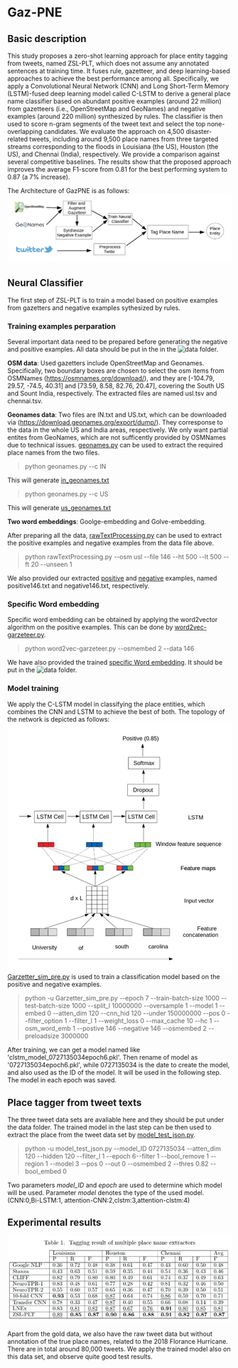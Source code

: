 # Gaz-PNE
## Basic description
This study proposes a zero-shot learning approach for place entity tagging from tweets, named ZSL-PLT, which does not assume any annotated sentences at training time. It fuses rule, gazetteer, and deep learning-based approaches to achieve the best performance among all. Specifically, we apply a Convolutional Neural Network (CNN) and Long Short-Term Memory (LSTM)-fused deep learning model called C-LSTM to derive a general place name classifier based on abundant positive examples (around 22 million) from gazetteers (i.e., OpenStreetMap and GeoNames) and negative examples (around 220 million) synthesized by rules. The classifier is then used to score n-gram segments of the tweet text and select the top none-overlapping candidates. We evaluate the approach on 4,500 disaster-related tweets, including around 9,500 place names from three targeted streams corresponding to the floods in Louisiana (the US), Houston (the US), and Chennai (India), respectively. We provide a comparison against several competitive baselines. The results show that the proposed approach improves the average F1-score from 0.81 for the best performing system to 0.87 (a 7\% increase).

The Architecture of GazPNE is as follows:
![Screenshot](figure/workflow.jpg)

## Neural Classifier
The first step of ZSL-PLT is to train a model based on positive examples from gazetters and negative examples sythesized by rules.
### Training examples perparation
Several important data need to be prepared before generating the negative and positive examples. All data should be put in the in the ![data](data) folder.

**OSM data**: Used gazetters include OpenStreetMap and Geonames. Specifically, two boundary boxes are chosen to select the osm items from OSMNames (https://osmnames.org/download/), and  they are [-104.79, 29.57, -74.5, 40.31] and [73.59, 8.58, 82.76, 20.47], covering the South US and Sount India, respectively. The extracted files are named usl.tsv and chennai.tsv.

**Geonames data**: Two files are IN.txt and US.txt, which can be downloaded via (https://download.geonames.org/export/dump/). They corresponse to the data in the whole US and India areas, respectively. We only want partial entites from GeoNames, which are not sufficently provided by OSMNames due to technical issues. [geonames.py](geonames.py) can be used to extract the required place names from the two files.
 > python geonames.py --c IN
 
 This will generate [in_geonames.txt](data/in_geonames.txt) 
 
 > python geonames.py --c US

This will generate [us_geonames.txt](data/us_geonames.txt) 

**Two word embeddings**: Goolge-embedding and Golve-embedding.

After preparing all the data, [rawTextProcessing.py](rawTextProcessing.py) can be used to extract the positive examples and negative examples from the data file above. 

 > python rawTextProcessing.py --osm usl --file 146 --ht 500 --lt 500 --ft 20 --unseen 1


We also provided our extracted [positive](https://drive.google.com/file/d/1YQaY9WMYAaPdasx5fz1Namx2XIxjkWIf/view?usp=sharing) and [negative](https://drive.google.com/file/d/1KF5DEOwWq1D7QE9T-CLWy7X1fXJ9-x6S/view?usp=sharing) examples, named positive146.txt and negative146.txt, respectively.

### Specific Word embedding
Specific word embedding can be obtained by applying the word2vector algorithm on the positive examples. This can be done by [word2vec-garzeteer.py](word2vec-garzeteer.py).

 > python word2vec-garzeteer.py --osmembed 2 --data 146

We have also provided the trained [specific Word embedding](https://drive.google.com/file/d/1xWl87ggoQIysydrXXqgRPr2rB4yzw8GU/view?usp=sharing). It should be put in the ![data](data) folder.

### Model training
We apply the C-LSTM  model in classifying the place entities, which combines the CNN and LSTM to achieve the best of both. The topology of the network is depicted as follows:
![Screenshot](figure/architecture.jpg)
[Garzetter_sim_pre.py](Garzetter_sim_pre.py) is used to train a classification model based on the positive and negative examples.

 > python -u Garzetter_sim_pre.py --epoch 7 --train-batch-size 1000 --test-batch-size 1000 --split_l 10000000 --oversample 1 --model 1 --embed 0 --atten_dim 120 --cnn_hid 120 --under 150000000 --pos 0 --filter_option 1 --filter_l 1 --weight_loss 0 --max_cache 10 --hc 1 --osm_word_emb 1 --postive 146 --negative 146 --osmembed 2 --preloadsize 3000000

After training, we can get a model named like 'clstm_model_0727135034epoch6.pkl'. Then rename of model as '0727135034epoch6.pkl', while 0727135034 is the date to create the model, and also used as the ID of the model. It will be used in the following step. The model in each epoch was saved. 
## Place tagger from tweet texts
The three tweet data sets are avaliable here and they should be put under the data folder. The trained model in the last step can be then used to extract the place from the tweet data set by [model_test_json.py](model_test_json.py).

> python -u model_test_json.py --model_ID 0727135034 --atten_dim 120 --hidden 120 --filter_l 1 --epoch 6--filter 1 --bool_remove 1  --region 1 --model 3 --pos 0 --out 0 --osmembed 2 --thres 0.82 --bool_embed 0

Two parameters *model_ID* and *epoch* are used to determine which model will be used. Parameter *model* denotes the type of the used model. (CNN:0,Bi-LSTM:1, attention-CNN:2,clstm:3,attention-clstm:4)

## Experimental results

![Screenshot](figure/597627196.jpg)

Apart from the gold data, we also have the raw tweet data but without annotation of the true place names, related to the 2018 Florance Hurricane. There are in total around 80,000 tweets.
We apply the trained model also on this data set, and observe quite good test results.
